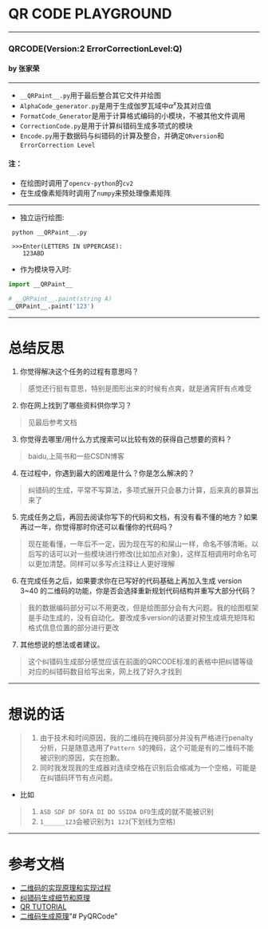 # QR CODE PLAYGROUND
-----
### QRCODE(Version:2 ErrorCorrectionLevel:Q)
#### by 张家荣
------
* `__QRPaint__.py`用于最后整合其它文件并绘图
* `AlphaCode_generator.py`是用于生成伽罗瓦域中$\alpha^x$及其对应值
* `FormatCode_Generator`是用于计算格式编码的小模块，不被其他文件调用
* `CorrectionCode.py`是用于计算纠错码生成多项式的模块
* `Encode.py`用于数据码与纠错码的计算及整合，并确定`QRversion`和`ErrorCorrection Level`
#### 注：
* 在绘图时调用了`opencv-python`的`cv2`
* 在生成像素矩阵时调用了`numpy`来预处理像素矩阵

-----
* 独立运行绘图:
``` shell
 python __QRPaint__.py

 >>>Enter(LETTERS IN UPPERCASE):
    123ABD
```

* 作为模块导入时:
``` python
import __QRPaint__

# __QRPaint__.paint(string A)
__QRPaint__.paint('123')

```
---
# 总结反思
1. 你觉得解决这个任务的过程有意思吗？
> 感觉还行挺有意思，特别是图形出来的时候有点爽，就是通宵肝有点难受
2. 你在网上找到了哪些资料供你学习？
> 见最后参考文档
3. 你觉得去哪里/用什么方式搜索可以比较有效的获得自己想要的资料？
> baidu,上简书和一些CSDN博客
4. 在过程中，你遇到最大的困难是什么？你是怎么解决的？
> 纠错码的生成，平常不写算法，多项式展开只会暴力计算，后来真的暴算出来了
5. 完成任务之后，再回去阅读你写下的代码和文档，有没有看不懂的地方？如果再过一年，你觉得那时你还可以看懂你的代码吗？
> 现在能看懂，一年后不一定，因为现在写的和屎山一样，命名不够清晰。以后写的话可以对一些模块进行修改(比如加点对象)，这样互相调用时命名可以更加清楚。同样可以多写点注释让人更好理解
6. 在完成任务之后，如果要求你在已写好的代码基础上再加入生成 version 3~40 的二维码的功能，你是否会选择重新规划代码结构并重写大部分代码？
> 我的数据编码部分可以不用更改，但是绘图部分会有大问题。我的绘图框架是手动生成的，没有自动化。要改成多version的话要对预生成填充矩阵和格式信息位置的部分进行更改
7. 其他想说的想法或者建议。
> 这个纠错码生成部分感觉应该在前面的QRCODE标准的表格中把纠错等级对应的纠错码数目给写出来，网上找了好久才找到
----
# 想说的话
> 1. 由于技术和时间原因，我的二维码在掩码部分并没有严格进行penalty分析，只是随意选用了`Pattern 5`的掩码，这个可能是有的二维码不能被识别的原因，实在抱歉。
> 2. 同时我发现我的生成器对连续空格在识别后会缩减为一个空格，可能是在纠错码环节有点问题。
* 比如
> 1. `ASD SDF DF SDFA DI DO SSIDA DFD`生成的就不能被识别
> 2. `1______123`会被识别为`1 123`(下划线为空格)
----
# 参考文档
* [二维码的实现原理和实现过程](https://blog.csdn.net/bosaidongmomo/article/details/103232449)
* [纠错码生成细节和原理](https://www.cnblogs.com/txqdm/p/8629661.html)
* [QR TUTORIAL](https://www.thonky.com/qr-code-tutorial/)
* [二维码生成原理](https://blog.csdn.net/ajianyingxiaoqinghan/article/details/78837864)"# PyQRCode" 
